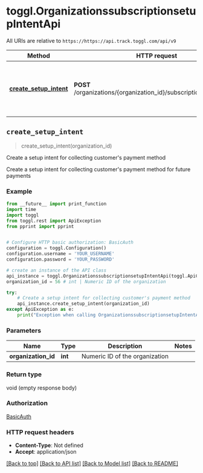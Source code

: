 # toggl.OrganizationssubscriptionsetupIntentApi

All URIs are relative to `https://https://api.track.toggl.com/api/v9`

Method | HTTP request | Description
------------- | ------------- | -------------
[**create_setup_intent**](OrganizationssubscriptionsetupIntentApi.md#create_setup_intent) | **POST** /organizations/{organization_id}/subscription/setup_intent | Create a setup intent for collecting customer&#39;s payment method


## `create_setup_intent`
> create_setup_intent(organization_id)

Create a setup intent for collecting customer's payment method

Create a setup intent for collecting customer's payment method for future payments

### Example

```python
from __future__ import print_function
import time
import toggl
from toggl.rest import ApiException
from pprint import pprint


# Configure HTTP basic authorization: BasicAuth
configuration = toggl.Configuration()
configuration.username = 'YOUR_USERNAME'
configuration.password = 'YOUR_PASSWORD'

# create an instance of the API class
api_instance = toggl.OrganizationssubscriptionsetupIntentApi(toggl.ApiClient(configuration))
organization_id = 56 # int | Numeric ID of the organization

try:
    # Create a setup intent for collecting customer's payment method
    api_instance.create_setup_intent(organization_id)
except ApiException as e:
    print("Exception when calling OrganizationssubscriptionsetupIntentApi->create_setup_intent: %s\n" % e)
```

### Parameters


Name | Type | Description  | Notes
------------- | ------------- | ------------- | -------------
 **organization_id** | **int**| Numeric ID of the organization | 

### Return type

void (empty response body)

### Authorization

[BasicAuth](../README.md#BasicAuth)

### HTTP request headers

 - **Content-Type**: Not defined
 - **Accept**: application/json

[[Back to top]](#) [[Back to API list]](../README.md#documentation-for-api-endpoints) [[Back to Model list]](../README.md#documentation-for-models) [[Back to README]](../README.md)

